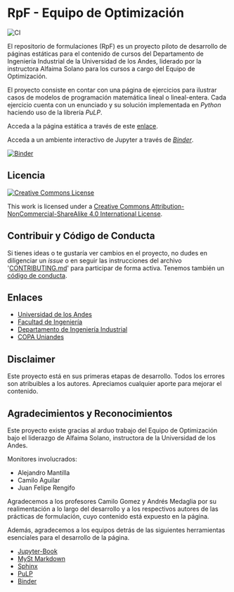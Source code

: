 # RpF - Equipo de Optimización

![CI](https://github.com/copa-uniandes/optimizacion/workflows/CI/badge.svg)

El repositorio de formulaciones (RpF) es un proyecto piloto de desarrollo de páginas estáticas para el contenido de cursos del Departamento de Ingeniería Industrial de la Universidad de los Andes, liderado por la instructora Alfaima Solano para los cursos a cargo del Equipo de Optimización. 

El proyecto consiste en contar con una página de ejercicios para ilustrar casos de modelos de programación matemática lineal o lineal-entera. Cada ejercicio cuenta con un enunciado y su solución implementada en _Python_ haciendo uso de la librería _PuLP_.

Acceda a la página estática a través de este [enlace](https://copa-uniandes.github.io/optimizacion/).

Acceda a un ambiente interactivo de Jupyter a través de [*Binder*](https://mybinder.org/v2/gh/copa-uniandes/optimizacion/main).

[![Binder](https://mybinder.org/badge_logo.svg)](https://mybinder.org/v2/gh/copa-uniandes/optimizacion/main)

## Licencia

<a rel="license" href="http://creativecommons.org/licenses/by-nc-sa/4.0/"><img alt="Creative Commons License" style="border-width:0" src="https://i.creativecommons.org/l/by-nc-sa/4.0/88x31.png" /></a>

This work is licensed under a <a rel="license" href="http://creativecommons.org/licenses/by-nc-sa/4.0/">Creative Commons Attribution-NonCommercial-ShareAlike 4.0 International License</a>.

## Contribuir y Código de Conducta

Si tienes ideas o te gustaría ver cambios en el proyecto, no dudes en diligenciar un _issue_ o en seguir las instrucciones del archivo '[CONTRIBUTING.md](https://github.com/copa-uniandes/optimizacion/blob/main/CONTRIBUTING.md)' para participar de forma activa. Tenemos también un [código de conducta](https://github.com/copa-uniandes/optimizacion/blob/main/CODE_OF_CONDUCT.md).

## Enlaces
 * [Universidad de los Andes](https://uniandes.edu.co/)
 * [Facultad de Ingeniería](https://ingenieria.uniandes.edu.co/)
 * [Departamento de Ingeniería Industrial](https://industrial.uniandes.edu.co/)
 * [COPA Uniandes](https://copa.uniandes.edu.co/)

## Disclaimer

Este proyecto está en sus primeras etapas de desarrollo. Todos los errores son atribuibles a los autores. Apreciamos cualquier aporte para mejorar el contenido.

## Agradecimientos y Reconocimientos

Este proyecto existe gracias al arduo trabajo del Equipo de Optimización bajo el liderazgo de Alfaima Solano, instructora de la Universidad de los Andes.

Monitores involucrados:
 * Alejandro Mantilla
 * Camilo Aguilar
 * Juan Felipe Rengifo

Agradecemos a los profesores Camilo Gomez y Andrés Medaglia por su realimentación a lo largo del desarrollo y a los respectivos autores de las prácticas de formulación, cuyo contenido está expuesto en la página.

Además, agradecemos a los equipos detrás de las siguientes herramientas esenciales para el desarrollo de la página.
 * [Jupyter-Book](https://jupyterbook.org/intro.html)
 * [MySt Markdown](https://myst-parser.readthedocs.io/en/latest/)
 * [Sphinx](https://www.sphinx-doc.org/en/master/)
 * [PuLP](https://coin-or.github.io/pulp/)
 * [Binder](https://mybinder.org/)
